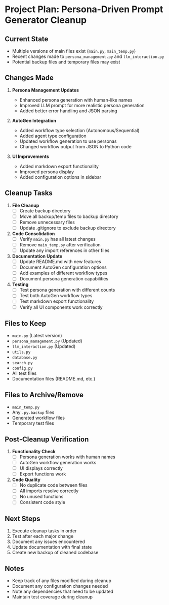 # Project Plan: Persona-Driven Prompt Generator Cleanup

## Current State
- Multiple versions of main files exist (`main.py`, `main_temp.py`)
- Recent changes made to `persona_management.py` and `llm_interaction.py`
- Potential backup files and temporary files may exist

## Changes Made
1. **Persona Management Updates**
   - Enhanced persona generation with human-like names
   - Improved LLM prompt for more realistic persona generation
   - Added better error handling and JSON parsing

2. **AutoGen Integration**
   - Added workflow type selection (Autonomous/Sequential)
   - Added agent type configuration
   - Updated workflow generation to use personas
   - Changed workflow output from JSON to Python code

3. **UI Improvements**
   - Added markdown export functionality
   - Improved persona display
   - Added configuration options in sidebar

## Cleanup Tasks
1. **File Cleanup**
   - [ ] Create backup directory
   - [ ] Move all backup/temp files to backup directory
   - [ ] Remove unnecessary files
   - [ ] Update .gitignore to exclude backup directory

2. **Code Consolidation**
   - [ ] Verify `main.py` has all latest changes
   - [ ] Remove `main_temp.py` after verification
   - [ ] Update any import references in other files

3. **Documentation Update**
   - [ ] Update README.md with new features
   - [ ] Document AutoGen configuration options
   - [ ] Add examples of different workflow types
   - [ ] Document persona generation capabilities

4. **Testing**
   - [ ] Test persona generation with different counts
   - [ ] Test both AutoGen workflow types
   - [ ] Test markdown export functionality
   - [ ] Verify all UI components work correctly

## Files to Keep
- `main.py` (Latest version)
- `persona_management.py` (Updated)
- `llm_interaction.py` (Updated)
- `utils.py`
- `database.py`
- `search.py`
- `config.py`
- All test files
- Documentation files (README.md, etc.)

## Files to Archive/Remove
- `main_temp.py`
- Any `.py.backup` files
- Generated workflow files
- Temporary test files

## Post-Cleanup Verification
1. **Functionality Check**
   - [ ] Persona generation works with human names
   - [ ] AutoGen workflow generation works
   - [ ] UI displays correctly
   - [ ] Export functions work

2. **Code Quality**
   - [ ] No duplicate code between files
   - [ ] All imports resolve correctly
   - [ ] No unused functions
   - [ ] Consistent code style

## Next Steps
1. Execute cleanup tasks in order
2. Test after each major change
3. Document any issues encountered
4. Update documentation with final state
5. Create new backup of cleaned codebase

## Notes
- Keep track of any files modified during cleanup
- Document any configuration changes needed
- Note any dependencies that need to be updated
- Maintain test coverage during cleanup

